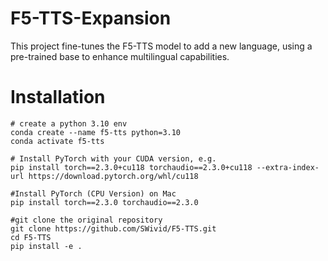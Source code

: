 # F5-TTS-Expansion
This project fine-tunes the F5-TTS model to add a new language, using a pre-trained base to enhance multilingual capabilities.

# Installation
```
# create a python 3.10 env
conda create --name f5-tts python=3.10
conda activate f5-tts

# Install PyTorch with your CUDA version, e.g.
pip install torch==2.3.0+cu118 torchaudio==2.3.0+cu118 --extra-index-url https://download.pytorch.org/whl/cu118

#Install PyTorch (CPU Version) on Mac
pip install torch==2.3.0 torchaudio==2.3.0

#git clone the original repository
git clone https://github.com/SWivid/F5-TTS.git
cd F5-TTS
pip install -e .


